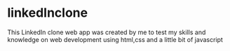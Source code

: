 # linkedInclone
This LinkedIn clone web app was created by me to test my skills and knowledge on web development using html,css and a little bit of javascript

